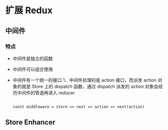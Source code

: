 # 扩展 Redux

## 中间件

### 特点

- 中间件是独立的函数

- 中间件可以组合使用

- 中间件有一个统一的接口
  1、中间件处理的是 action 接口，而派发 action 对象的就是 Store 上的 dispatch 函数，通过 dispatch 派发的 action 对象会经历中间件的管道再进入 reducer

  ```

  const middleware = store => next => action => next(action)

  ```

## Store Enhancer
